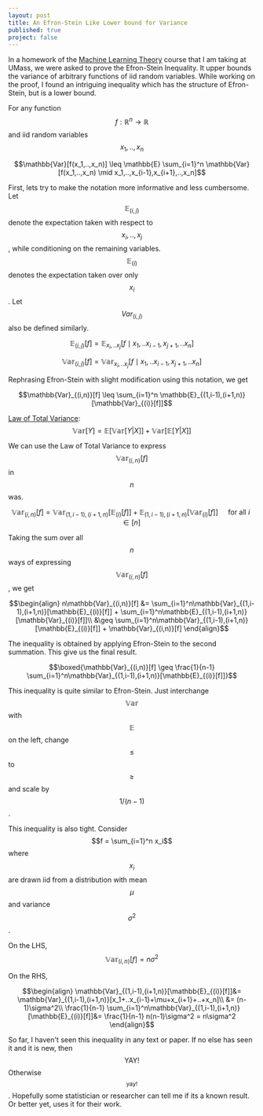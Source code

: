 ```yaml
---
layout: post
title: An Efron-Stein Like Lower bound for Variance
published: true
project: false
---
```

In a homework of the [Machine Learning Theory](https://people.cs.umass.edu/~akshay/courses/cs690m/index.html) course that I am taking at UMass, we were asked to prove the Efron-Stein Inequality. It upper bounds the variance of arbitrary functions of iid random variables. While working on the proof, I found an intriguing inequality which has the structure of Efron-Stein, but is a lower bound.

For any function $$f:\mathbb{R}^n\to\mathbb{R}$$ and iid random variables $$x_1,..,x_n$$

$$\mathbb{Var}[f(x_1,..,x_n)] \leq \mathbb{E} \sum_{i=1}^n \mathbb{Var}[f(x_1,..,x_n) \mid x_1,..,x_{i-1},x_{i+1},..,x_n]$$

First, lets try to make the notation more informative and less cumbersome. Let $$\mathbb{E}_{(i,j)}$$ denote the expectation taken with respect to $$x_i,..,x_j$$, while conditioning on the remaining variables. $$\mathbb{E}_{(i)}$$ denotes the expectation taken over only $$x_i$$. Let $$Var_{(i,j)}$$ also be defined similarly.

$$\mathbb{E}_{(i,j)}[f] = \mathbb{E}_{x_i,..x_j}[f \mid x_1,..x_{i-1},x_{j+1},..x_n]$$

$$\mathbb{Var}_{(i,j)}[f] = \mathbb{Var}_{x_i,..x_j}[f \mid x_1,..x_{i-1},x_{j+1},..x_n]$$

Rephrasing Efron-Stein with slight modification using this notation, we get

$$\mathbb{Var}_{(i,n)}[f] \leq \sum_{i=1}^n \mathbb{E}_{(1,i-1),(i+1,n)}[\mathbb{Var}_{(i)}[f]]$$

[Law of Total Variance](https://en.wikipedia.org/wiki/Law_of_total_variance): $$\mathbb{Var}[Y] = \mathbb{E}[\mathbb{Var}[Y|X]] + \mathbb{Var}[\mathbb{E}[Y|X]]$$

We can use the Law of Total Variance to express $$\mathbb{Var}_{(i,n)}[f]$$ in $$n$$ was.

$$\mathbb{Var}_{(i,n)}[f] = \mathbb{Var}_{(1,i-1),(i+1,n)}[\mathbb{E}_{(i)}[f]] + \mathbb{E}_{(1,i-1),(i+1,n)}[\mathbb{Var}_{(i)}[f]] \quad \text{ for all } i \in [n]$$

Taking the sum over all $$n$$ ways of expressing $$\mathbb{Var}_{(i,n)}[f]$$, we get


$$\begin{align}
n\mathbb{Var}_{(i,n)}[f] &= \sum_{i=1}^n\mathbb{Var}_{(1,i-1),(i+1,n)}[\mathbb{E}_{(i)}[f]] + \sum_{i=1}^n\mathbb{E}_{(1,i-1),(i+1,n)}[\mathbb{Var}_{(i)}[f]]\\
&\geq \sum_{i=1}^n\mathbb{Var}_{(1,i-1),(i+1,n)}[\mathbb{E}_{(i)}[f]] + \mathbb{Var}_{(i,n)}[f]
\end{align}$$

The inequality is obtained by applying Efron-Stein to the second summation. This give us the final result.

$$\boxed{\mathbb{Var}_{(i,n)}[f] \geq \frac{1}{n-1}  \sum_{i=1}^n\mathbb{Var}_{(1,i-1),(i+1,n)}[\mathbb{E}_{(i)}[f]]}$$

This inequality is quite similar to Efron-Stein. Just interchange $$\mathbb{Var}$$ with $$\mathbb{E}$$ on the left, change $$\leq$$ to $$\geq$$ and scale by $$1/(n-1)$$. 

This inequality is also tight. Consider $$f = \sum_{i=1}^n x_i$$ where $$x_i$$ are drawn iid from a distribution with mean $$\mu$$ and variance $$\sigma^2$$.  

On the LHS, $$\mathbb{Var}_{(i,n)}[f]=n\sigma^2$$

On the RHS,

$$\begin{align}
\mathbb{Var}_{(1,i-1),(i+1,n)}[\mathbb{E}_{(i)}[f]]&= \mathbb{Var}_{(1,i-1),(i+1,n)}[x_1+..x_{i-1}+\mu+x_{i+1}+..+x_n]\\
&= (n-1)\sigma^2\\
 \frac{1}{n-1}  \sum_{i=1}^n\mathbb{Var}_{(1,i-1),(i+1,n)}[\mathbb{E}_{(i)}[f]]&= \frac{1}{n-1} n(n-1)\sigma^2 = n\sigma^2
\end{align}$$

So far, I haven't seen this inequality in any text or paper. If no else has seen it and it is new, then $$\text{YAY!}$$ Otherwise $${}_\text{yay!}$$. Hopefully some statistician or researcher can tell me if its a known result. Or better yet, uses it for their work.
